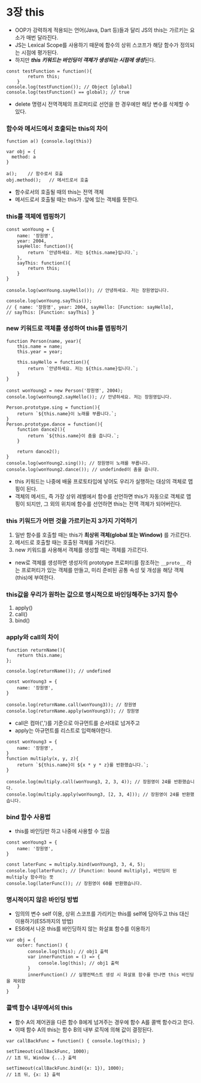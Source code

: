 # 3장 this
* OOP가 강력하게 적용되는 언어(Java, Dart 등)들과 달리 JS의     this는 가르키는 요소가 매번 달라진다.
* JS는 Lexical Scope를 사용하기 때문에 함수의 상위 스코프가 해당 함수가 정의되는 시점에 평가된다.
* 하지만 ***this 키워드는 바인딩이 객체가 생성되는 시점에 생성***된다.

```
const testFunction = function(){
        return this;
    }
console.log(testFunction()); // Object [global]
console.log(testFunction() == global); // true
```
* delete 명령시 전역객체의 프로퍼티로 선언을 한 경우에만 해당 변수를 삭제할 수 있다.
### 함수와 메서드에서 호출되는 this의 차이
```
function a() {console.log(this)}

var obj = {
  method: a
}

a();	// 함수로서 호출
obj.method();	// 메서드로서 호출
```
* 함수로서의 호출될 때의 this는 전역 객체
* 메서드로서 호출될 때는 this가 .앞에 있는 객체를 뜻한다.
### this를 객체에 맵핑하기
```
const wonYoung = {
    name: '장원영',
    year: 2004,
    sayHello: function(){
        return `안녕하세요. 저는 ${this.name}입니다.`;
    },
    sayThis: function(){
        return this;
    }
}

console.log(wonYoung.sayHello()); // 안녕하세요. 저는 장원영입니다.

console.log(wonYoung.sayThis()); 
// { name: '장원영', year: 2004, sayHello: [Function: sayHello], 
// sayThis: [Function: sayThis] }
```
### new 키워드로 객체를 생성하여 this를 맵핑하기
```
function Person(name, year){
    this.name = name;
    this.year = year;

    this.sayHello = function(){
        return `안녕하세요. 저는 ${this.name}입니다.`;
    }
}

const wonYoung2 = new Person('장원영', 2004);
console.log(wonYoung2.sayHello()); // 안녕하세요. 저는 장원영입니다.

Person.prototype.sing = function(){
    return `${this.name}이 노래를 부릅니다.`;
}
Person.prototype.dance = function(){
    function dance2(){
        return `${this.name}이 춤을 춥니다.`;
    }

    return dance2();
}
console.log(wonYoung2.sing()); // 장원영이 노래를 부릅니다.
console.log(wonYoung2.dance()); // undefinded이 춤을 춥니다.
```
* this 키워드는 나중에 배울 프로토타입에 넣어도 우리가 실행하는 대상의 객체로 맵핑이 된다.
* 객체의 메서드, 즉 가장 상위 레벨에서 함수를 선언하면 this가 자동으로 객체로 맵핑이 되지만, 그 외의 위치에 함수를 선언하면 this는 전역 객체가 되어버린다.
### this 키워드가 어떤 것을 가르키는지 3가지 기억하기
1. 일반 함수를 호출할 때는 this가 **최상위 객체(global 또는 Window)** 를 가르킨다.
2. 메서드로 호출할 때는 호출된 객체를 가리킨다.
3. new 키워드를 사용해서 객체를 생성할 때는 객체를 가르킨다.
* new로 객체를 생성하면 생성자의 prototype 프로퍼티를 참조하는 `__proto__` 라는 프로퍼티가 있는 객체를 만들고, 미리 준비된 공통 속성 및 개성을 해당 객체(this)에 부여한다.

### this값을 우리가 원하는 값으로 명시적으로 바인딩해주는 3가지 함수
1. apply()
2. call()
3. bind()

### apply와 call의 차이
```
function returnName(){
    return this.name;
};

console.log(returnName()); // undefined

const wonYoung3 = {
    name: '장원영',
}

console.log(returnName.call(wonYoung3)); // 장원영
console.log(returnName.apply(wonYoung3)); // 장원영
```
* call은 컴마(',')를 기준으로 아규먼트를 순서대로 넘겨주고
* apply는 아규먼트를 리스트로 입력해야한다.

```
const wonYoung3 = {
    name: '장원영',
}
function multiply(x, y, z){
    return `${this.name}이 ${x * y * z}를 반환했습니다.`;
}

console.log(multiply.call(wonYoung3, 2, 3, 4)); // 장원영이 24를 반환했습니다.
console.log(multiply.apply(wonYoung3, [2, 3, 4])); // 장원영이 24를 반환했습니다.
```

### bind 함수 사용법
* this를 바인딩만 하고 나중에 사용할 수 있음
```
const wonYoung3 = {
    name: '장원영',
}

const laterFunc = multiply.bind(wonYoung3, 3, 4, 5);
console.log(laterFunc); // [Function: bound multiply], 바인딩이 된 multiply 함수라는 뜻
console.log(laterFunc()); // 장원영이 60를 반환했습니다.
```

### 명시적이지 않은 바인딩 방법
* 임의의 변수 self 이용, 상위 스코프를 가리키는 this를 self에 담아두고 this 대신 이용하기(ES5까지의 방법)
* ES6에서 나온 this를 바인딩하지 않는 화살표 함수를 이용하기 
```
var obj = {
    outer: function() {
        console.log(this); // obj1 출력
        var innerFunction = () => {
            console.log(this); // obj1 출력
        }
        innerFunction() // 실행컨텍스트 생성 시 화살표 함수를 만나면 this 바인딩을 제외함
    }
}
```

### 콜백 함수 내부에서의 this
* 함수 A의 제어권을 다른 함수 B에게 넘겨주는 경우에 함수 A를 콜백 함수라고 한다.
* 이때 함수 A의 this는 함수 B의 내부 로직에 의해 값이 결정된다.
```
var callBackFunc = function() { console.log(this); }

setTimeout(callBackFunc, 1000);
// 1초 뒤, Window {...} 출력

setTimeout(callBackFunc.bind({x: 1}), 1000);
// 1초 뒤, {x: 1} 출력
```